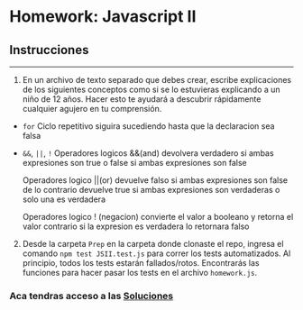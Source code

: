 # Homework: Javascript II

## Instrucciones

---

1. En un archivo de texto separado que debes crear, escribe explicaciones de los siguientes conceptos como si se lo estuvieras explicando a un niño de 12 años. Hacer esto te ayudará a descubrir rápidamente cualquier agujero en tu comprensión.

- `for` Ciclo repetitivo siguira sucediendo hasta que la declaracion sea falsa
- `&&`, `||`, `!` Operadores logicos &&(and) devolvera verdadero si ambas expresiones son true o false
  si ambas expresiones son false

  Operadores logico ||(or) devuelve falso si ambas expresiones son false de lo contrario devuelve true
  si ambas expresiones son verdaderas o solo una es verdadera

  Operadores logico ! (negacion) convierte el valor a booleano y retorna el valor contrario si la expresion es verdadera lo retornara falso

2. Desde la carpeta `Prep` en la carpeta donde clonaste el repo, ingresa el comando `npm test JSII.test.js` para correr los tests automatizados. Al principio, todos los tests estarán fallados/rotos. Encontrarás las funciones para hacer pasar los tests en el archivo `homework.js`.

### Aca tendras acceso a las [Soluciones](https://github.com/atralice/Curso.Prep.Henry/blob/solution/03-JS-II/homework/homework.js)
